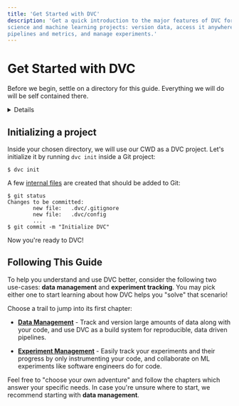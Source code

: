 ```yaml
---
title: 'Get Started with DVC'
description: 'Get a quick introduction to the major features of DVC for data
science and machine learning projects: version data, access it anywhere, capture
pipelines and metrics, and manage experiments.'
---
```


# Get Started with DVC

<!--
## Get Started with DVC
-->

Before we begin, settle on a directory for this guide. Everything we will do
will be self contained there.

<details>

### ⚙️ Expand to prepare a project.

Imagine we want to build an ML project from scratch. Let's start by creating a
Git repository:

```cli
$ mkdir example-get-started
$ cd example-get-started
$ git init
```

<admon type="info">

This directory name is used in our
[example-get-started](https://github.com/iterative/example-get-started) repo.

</admon>

</details>

## Initializing a project

Inside your chosen directory, we will use our CWD as a <abbr>DVC project</abbr>.
Let's initialize it by running `dvc init` inside a Git project:

```cli
$ dvc init
```

A few [internal files](/doc/user-guide/project-structure/internal-files) are
created that should be added to Git:

```cli
$ git status
Changes to be committed:
        new file:   .dvc/.gitignore
        new file:   .dvc/config
        ...
$ git commit -m "Initialize DVC"
```

Now you're ready to DVC!

## Following This Guide

To help you understand and use DVC better, consider the following two use-cases:
**data management** and **experiment tracking**. You may pick either one to
start learning about how DVC helps you "solve" that scenario!

Choose a trail to jump into its first chapter:

- **[Data Management]** - Track and version large amounts of data along with
  your code, and use DVC as a build system for reproducible, data driven
  pipelines.

- **[Experiment Management]** - Easily track your experiments and their progress
  by only instrumenting your code, and collaborate on ML experiments like
  software engineers do for code.

[Data Management]: /doc/start/data-management/data-versioning
[Experiment Management]: /doc/start/experiments/experiment-tracking

<admon type="tip">

Feel free to "choose your own adventure" and follow the chapters which answer
your specific needs. In case you're unsure where to start, we recommend starting
with **data management**.

</admon>
